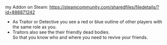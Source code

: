 my Addon on Steam: https://steamcommunity.com/sharedfiles/filedetails/?id=888871242

- As Traitor or Detective you see a red or blue outline of other players with the same role as you.
- Traitors also see the their friendly dead bodies.             
So that you know who and where you need to revive your friends.
